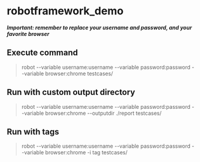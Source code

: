 # robotframework_demo

***Important: remember to replace your username and password, and your favorite browser***

## Execute command

> robot --variable username:username --variable password:password --variable browser:chrome testcases/

## Run with custom output directory

> robot --variable username:username --variable password:password --variable browser:chrome --outputdir ./report testcases/

## Run with tags

> robot --variable username:username --variable password:password --variable browser:chrome -i tag testcases/
